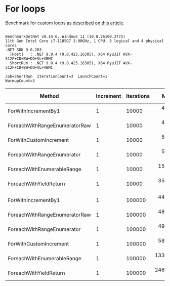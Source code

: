 ﻿# For loops

Benchmark for custom loops [as described on this article](https://habr.com/en/post/575916/).

```

BenchmarkDotNet v0.14.0, Windows 11 (10.0.26100.3775)
11th Gen Intel Core i7-1185G7 3.00GHz, 1 CPU, 8 logical and 4 physical cores
.NET SDK 9.0.203
  [Host]   : .NET 9.0.4 (9.0.425.16305), X64 RyuJIT AVX-512F+CD+BW+DQ+VL+VBMI
  ShortRun : .NET 9.0.4 (9.0.425.16305), X64 RyuJIT AVX-512F+CD+BW+DQ+VL+VBMI

Job=ShortRun  IterationCount=3  LaunchCount=1  
WarmupCount=3  

```
| Method                        | Increment | Iterations | Mean       | Error       | StdDev     | StdErr    | Min        | Max        | Op/s      | Ratio | Allocated | Alloc Ratio |
|------------------------------ |---------- |----------- |-----------:|------------:|-----------:|----------:|-----------:|-----------:|----------:|------:|----------:|------------:|
| ForWithIncrementBy1           | 1         | 10000      |   4.583 μs |   0.5725 μs |  0.0314 μs | 0.0181 μs |   4.553 μs |   4.616 μs | 218,200.2 |  1.00 |         - |          NA |
| ForeachWithRangeEnumeratorRaw | 1         | 10000      |   4.906 μs |   2.6911 μs |  0.1475 μs | 0.0852 μs |   4.762 μs |   5.057 μs | 203,817.3 |  1.07 |         - |          NA |
| ForWithCustomIncrement        | 1         | 10000      |   5.144 μs |   1.1812 μs |  0.0647 μs | 0.0374 μs |   5.097 μs |   5.218 μs | 194,386.1 |  1.12 |         - |          NA |
| ForeachWithRangeEnumerator    | 1         | 10000      |   5.647 μs |   1.7013 μs |  0.0933 μs | 0.0538 μs |   5.575 μs |   5.752 μs | 177,091.4 |  1.23 |         - |          NA |
| ForeachWithEnumerableRange    | 1         | 10000      |  15.626 μs |  16.9640 μs |  0.9299 μs | 0.5369 μs |  14.599 μs |  16.410 μs |  63,995.3 |  3.41 |      40 B |          NA |
| ForeachWithYieldReturn        | 1         | 10000      |  35.323 μs |   2.7973 μs |  0.1533 μs | 0.0885 μs |  35.207 μs |  35.497 μs |  28,310.4 |  7.71 |      56 B |          NA |
|                               |           |            |            |             |            |           |            |            |           |       |           |             |
| ForWithIncrementBy1           | 1         | 100000     |  44.294 μs |   7.5400 μs |  0.4133 μs | 0.2386 μs |  43.842 μs |  44.653 μs |  22,576.6 |  1.00 |         - |          NA |
| ForeachWithRangeEnumeratorRaw | 1         | 100000     |  48.330 μs |  23.2437 μs |  1.2741 μs | 0.7356 μs |  47.333 μs |  49.766 μs |  20,691.0 |  1.09 |         - |          NA |
| ForeachWithRangeEnumerator    | 1         | 100000     |  49.256 μs |  65.9676 μs |  3.6159 μs | 2.0876 μs |  46.224 μs |  53.258 μs |  20,302.1 |  1.11 |         - |          NA |
| ForWithCustomIncrement        | 1         | 100000     |  58.141 μs |  35.3907 μs |  1.9399 μs | 1.1200 μs |  56.827 μs |  60.369 μs |  17,199.4 |  1.31 |         - |          NA |
| ForeachWithEnumerableRange    | 1         | 100000     | 133.196 μs | 300.7775 μs | 16.4866 μs | 9.5186 μs | 115.510 μs | 148.138 μs |   7,507.7 |  3.01 |      40 B |          NA |
| ForeachWithYieldReturn        | 1         | 100000     | 246.698 μs |  21.0018 μs |  1.1512 μs | 0.6646 μs | 245.461 μs | 247.738 μs |   4,053.5 |  5.57 |      56 B |          NA |
